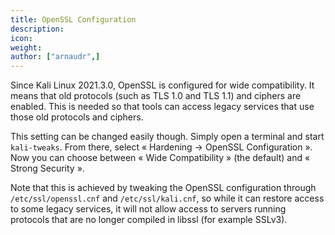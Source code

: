 ```yaml
---
title: OpenSSL Configuration
description:
icon:
weight:
author: ["arnaudr",]
---
```


Since Kali Linux 2021.3.0, OpenSSL is configured for wide compatibility. It means that old protocols (such as TLS 1.0 and TLS 1.1) and ciphers are enabled. This is needed so that tools can access legacy services that use those old protocols and ciphers.

This setting can be changed easily though. Simply open a terminal and start `kali-tweaks`. From there, select « Hardening -> OpenSSL Configuration ». Now you can choose between « Wide Compatibility » (the default) and « Strong Security ».

Note that this is achieved by tweaking the OpenSSL configuration through `/etc/ssl/openssl.cnf` and `/etc/ssl/kali.cnf`, so while it can restore access to some legacy services, it will not allow access to servers running protocols that are no longer compiled in libssl (for example SSLv3).

